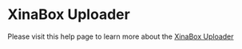 # XinaBox Uploader

Please visit this help page to learn more about the [XinaBox Uploader](https://maxiq.space/pages/using-xinabox-uploader)



